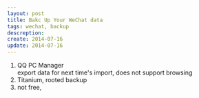 ```yaml
---
layout: post
title: Bakc Up Your WeChat data
tags: wechat, backup
descreption: 
create: 2014-07-16
update: 2014-07-16
---
```


1. QQ PC Manager  
   export data for next time's import, does not support browsing
2. Titanium, rooted
   backup
3. 
   not free, 

